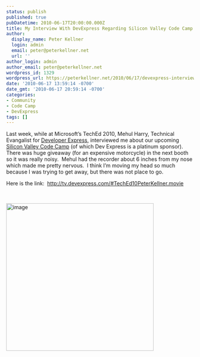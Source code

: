```yaml
---
status: publish
published: true
pubDatetime: 2010-06-17T20:00:00.000Z
title: My Interview With DevExpress Regarding Silicon Valley Code Camp
author:
  display_name: Peter Kellner
  login: admin
  email: peter@peterkellner.net
  url: ''
author_login: admin
author_email: peter@peterkellner.net
wordpress_id: 1329
wordpress_url: https://peterkellner.net/2010/06/17/devexpress-interview-siliconvalleycodecamp-teched/
date: '2010-06-17 13:59:14 -0700'
date_gmt: '2010-06-17 20:59:14 -0700'
categories:
- Community
- Code Camp
- DevExpress
tags: []
---
```

<p>Last week, while at Microsoft’s TechEd 2010, Mehul Harry, Technical Evangalist for <a href="http://community.devexpress.com/">Developer Express</a>, interviewed me about our upcoming <a href="http://www.siliconvalley-codecamp.com">Silicon Valley Code Camp</a> (of which Dev Express is a platinum sponsor).&#160; There was huge giveaway (for an expensive motorcycle) in the next booth so it was really noisy.&#160; Mehul had the recorder about 6 inches from my nose which made me pretty nervous.&#160; I think I’m moving my head so much because I was trying to get away, but there was not place to go.</p>
<p>Here is the link:&#160; <a title="http://tv.devexpress.com/#TechEd10PeterKellner.movie" href="http://tv.devexpress.com/#TechEd10PeterKellner.movie">http://tv.devexpress.com/#TechEd10PeterKellner.movie</a></p>
<p>&#160;</p>
<p> <!--more-->
<p><a title="Peter Kellner Interview by DevExpress About Silicon Valley Code Camp" href="http://community.devexpress.com/blogs/aspnet/archive/2010/06/17/teched-video-the-largest-code-camp-in-the-world.aspx" target="_blank"><img style="border-right-width: 0px; display: inline; border-top-width: 0px; border-bottom-width: 0px; border-left-width: 0px" title="image" border="0" alt="image" src="/FilesForWebDownload/MyInterviewWithDevExpressRegardingSilico_C4A1/image.png" width="396" height="396" /></a></p>
